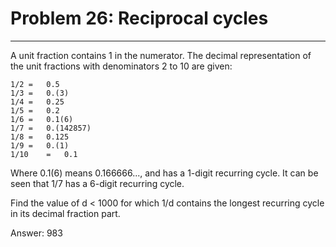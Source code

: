 # Problem 26: Reciprocal cycles
-----
A unit fraction contains 1 in the numerator. The decimal representation of the unit fractions with denominators 2 to 10 are given:

	1/2	= 	0.5
	1/3	= 	0.(3)
	1/4	= 	0.25
	1/5	= 	0.2
	1/6	= 	0.1(6)
	1/7	= 	0.(142857)
	1/8	= 	0.125
	1/9	= 	0.(1)
	1/10	= 	0.1

Where 0.1(6) means 0.166666..., and has a 1-digit recurring cycle. It can be seen that 1/7 has a 6-digit recurring cycle.

Find the value of d < 1000 for which 1/d contains the longest recurring cycle in its decimal fraction part.


Answer: 983